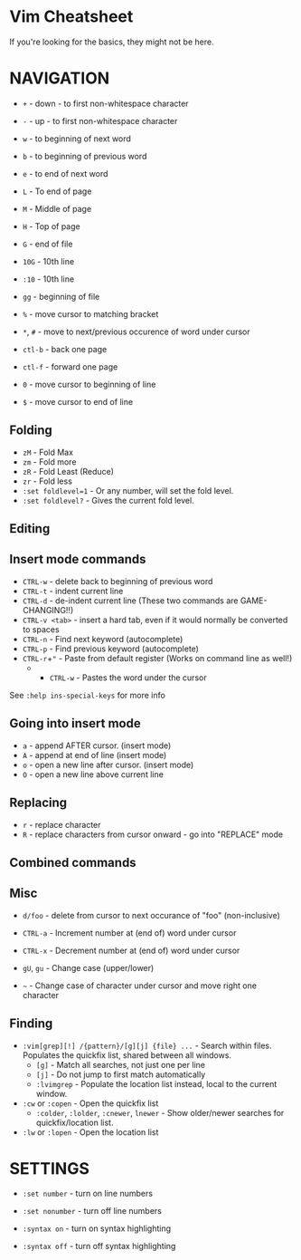 # Vim Cheatsheet #

If you're looking for the basics, they might not be here.

# NAVIGATION

* `+`	- down - to first non-whitespace character
* `-` - up - to first non-whitespace character

* `w` - to beginning of next word
* `b`	- to beginning of previous word 

* `e` - to end of next word

* `L` -  To end of page
* `M` -  Middle of page
* `H` -  Top of page

* `G` - end of file
* `10G` - 10th line
* `:10` - 10th line
* `gg` - beginning of file

* `%` - move cursor to matching bracket
* `*`, `#` - move to next/previous occurence of word under cursor

* `ctl-b` - back one page
* `ctl-f` - forward one page
* `0` - move cursor to beginning of line
* `$` - move cursor to end of line

## Folding ##

* `zM` - Fold Max
* `zm` - Fold more
* `zR` - Fold Least (Reduce)
* `zr` - Fold less
* `:set foldlevel=1` - Or any number, will set the fold level.
* `:set foldlevel?` - Gives the current fold level.
    
## Editing ##

## Insert mode commands ##

* `CTRL-w` - delete back to beginning of previous word
* `CTRL-t` - indent current line
* `CTRL-d` - de-indent current line
(These two commands are GAME-CHANGING!!)
* `CTRL-v <tab>` - insert a hard tab, even if it would normally be converted to spaces
* `CTRL-n` - Find next keyword (autocomplete) 
* `CTRL-p` - Find previous keyword (autocomplete)
* `CTRL-r`+`"` - Paste from default register (Works on command line as well!)
  * + `CTRL-w` - Pastes the word under the cursor

See `:help ins-special-keys` for more info


## Going into insert mode ##
* `a` - append AFTER cursor. (insert mode)
* `A` - append at end of line (insert mode)
* `o` - open a new line after cursor. (insert mode)
* `O` - open a new line above current line

## Replacing ##

* `r` - replace character
* `R` - replace characters from cursor onward - go into "REPLACE" mode

## Combined commands ##


## Misc ##

* `d/foo` - delete from cursor to next occurance of "foo" (non-inclusive)

* `CTRL-a` - Increment number at (end of) word under cursor
* `CTRL-x` - Decrement number at (end of) word under cursor

* `gU`, `gu` - Change case (upper/lower)
* `~` - Change case of character under cursor and move right one character

## Finding ##

* `:vim[grep][!] /{pattern}/[g][j] {file} ...` - Search within files. Populates the quickfix list, shared between all windows.
  * `[g]` - Match all searches, not just one per line
  * `[j]` - Do not jump to first match automatically
  * `:lvimgrep` - Populate the location list instead, local to the current window.
* `:cw` or `:copen` - Open the quickfix list
  * `:colder`, `:lolder`, `:cnewer`, `lnewer` - Show older/newer searches for quickfix/location list.
* `:lw` or `:lopen` - Open the location list
# SETTINGS #

* `:set number` - turn on line numbers
* `:set nonumber` - turn off line numbers

* `:syntax on` - turn on syntax highlighting
* `:syntax off` - turn off syntax highlighting



